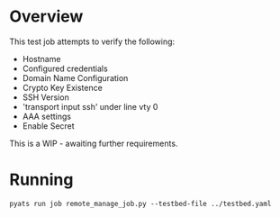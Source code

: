 # Overview

This test job attempts to verify the following:

- Hostname
- Configured credentials
- Domain Name Configuration
- Crypto Key Existence 
- SSH Version
- 'transport input ssh' under line vty 0
- AAA settings
- Enable Secret

This is a WIP - awaiting further requirements.

# Running

```
pyats run job remote_manage_job.py --testbed-file ../testbed.yaml